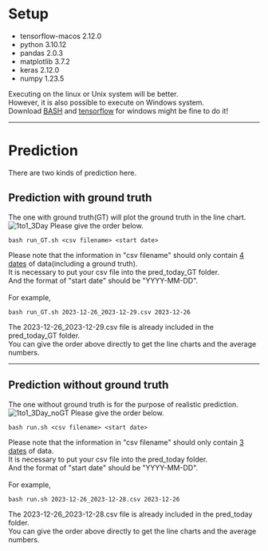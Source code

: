 # Setup
* tensorflow-macos 2.12.0
* python 3.10.12 
* pandas 2.0.3
* matplotlib 3.7.2
* keras 2.12.0
* numpy 1.23.5

Executing on the linux or Unix system will be better.  
However, it is also possible to execute on Windows system.   
Download <ins>BASH</ins> and <ins>tensorflow</ins> for windows might be fine to do it!  

****

# Prediction
There are two kinds of prediction here.  

## Prediction with ground truth
The one with ground truth(GT) will plot the ground truth in the line chart.  
![1to1_3Day](https://github.com/Moyacaca/TSRI_Air-Quality-Prediction/assets/117159970/8beb161b-f88d-4203-9d50-b12032975836)
Please give the order below.  
```
bash run_GT.sh <csv filename> <start date>
```
Please note that the information in "csv filename" should only contain <ins>4 dates</ins> of data(including a ground truth).   
It is necessary to put your csv file into the pred_today_GT folder.  
And the format of "start date" should be "YYYY-MM-DD".  
<br>
For example,  
```
bash run_GT.sh 2023-12-26_2023-12-29.csv 2023-12-26
```
The 2023-12-26_2023-12-29.csv file is already included in the pred_today_GT folder.   
You can give the order above directly to get the line charts and the average numbers.  

****

## Prediction without ground truth
The one without ground truth is for the purpose of realistic prediction. 
![1to1_3Day_noGT](https://github.com/Moyacaca/TSRI_Air-Quality-Prediction/assets/117159970/ca57dd67-a34a-4d42-876e-3f9e62ea76a1)
Please give the order below.  
```
bash run.sh <csv filename> <start date>
```
Please note that the information in "csv filename" should only contain <ins>3 dates</ins> of data.  
It is necessary to put your csv file into the pred_today folder.  
And the format of "start date" should be "YYYY-MM-DD".  
<br>
For example,  
```
bash run.sh 2023-12-26_2023-12-28.csv 2023-12-26
```
The 2023-12-26_2023-12-28.csv file is already included in the pred_today folder.   
You can give the order above directly to get the line charts and the average numbers.  
